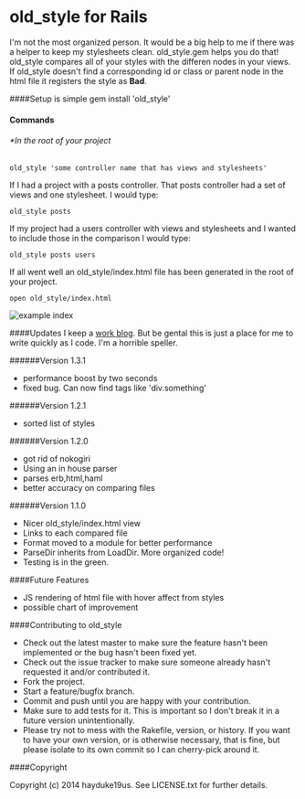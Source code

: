 # old_style for Rails

I'm not the most organized person. It would be a big help to me if there was a helper to keep my stylesheets clean. old_style.gem helps you do that!
old_style compares all of your styles with the differen nodes in your views.
If old_style doesn't find a corresponding id or class or parent node in the html file it registers the style as **Bad**.

####Setup is simple
	gem install 'old_style'
	
#### Commands
###### *In the root of your project
	old_style 'some controller name that has views and stylesheets'

If I had a project  with a posts controller. That posts controller had a set of views and one stylesheet. I would type:

	old_style posts

If my project had a users controller with views and stylesheets and I wanted to include those in the comparison I would type:

	old_style posts users

If all went well an old_style/index.html file has been generated in the root of your project.

	open old_style/index.html

![example index](http://i.imgur.com/mGGpY8m.png)

####Updates
I keep a [work blog](http://octopress.dev/blog/2014/01/30/old-style-dot-gem-work-blog/). But be gental this is just a place for me to write quickly as  I code. I'm a horrible speller.

######Version 1.3.1
* performance boost by two seconds
* fixed bug. Can now find tags like 'div.something'

######Version 1.2.1
* sorted list of styles

######Version 1.2.0
* got rid of nokogiri
* Using an in house parser
* parses erb,html,haml
* better accuracy on comparing files

######Version 1.1.0
 * Nicer old_style/index.html view
 *  Links to each compared file
 * Format moved to a module for better performance
 * ParseDir inherits from LoadDir. More organized code!
 * Testing is in the green.

####Future Features

* JS rendering of html file with hover affect from styles
* possible chart of improvement


####Contributing to old_style
 
* Check out the latest master to make sure the feature hasn't been implemented or the bug hasn't been fixed yet.
* Check out the issue tracker to make sure someone already hasn't requested it and/or contributed it.
* Fork the project.
* Start a feature/bugfix branch.
* Commit and push until you are happy with your contribution.
* Make sure to add tests for it. This is important so I don't break it in a future version unintentionally.
* Please try not to mess with the Rakefile, version, or history. If you want to have your own version, or is otherwise necessary, that is fine, but please isolate to its own commit so I can cherry-pick around it.

####Copyright

Copyright (c) 2014 hayduke19us. See LICENSE.txt for
further details.

